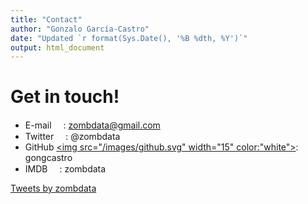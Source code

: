 ```yaml
---
title: "Contact"
author: "Gonzalo García-Castro"
date: "Updated `r format(Sys.Date(), '%B %dth, %Y')`"
output: html_document
---
```


# Get in touch!

* E-mail <a href="mailto:zombdata@gmail.com?"><img src="/images/envelope.svg" width="15"></a>: [zombdata@gmail.com](mailto:zombdata@gmail.edu?)
* Twitter <a href="https://twitter.com/zombdata"><img src="/images/twitter.svg" width="15"></a>: @zombdata
* GitHub <a href="https://github.com/gongcastro/"><img src="/images/github.svg" width="15" color:"white"></a>: gongcastro
* IMDB <a href="https://www.imdb.com/user/ur114254284/"><img src="/images/imdb.svg" width="15"></a>: zombdata

<div><a class="twitter-timeline" data-width="700" data-height="500" data-theme="dark" href="https://twitter.com/zombdata?ref_src=twsrc%5Etfw">Tweets by zombdata</a> <script async src="https://platform.twitter.com/widgets.js" charset="utf-8"></script></div>